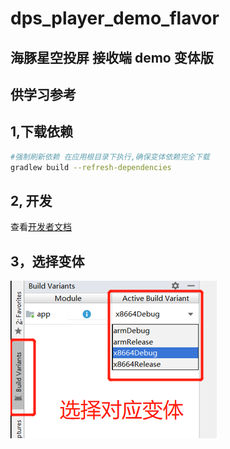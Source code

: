 # dps_player_demo_flavor
## 海豚星空投屏 接收端 demo 变体版
## 供学习参考

## 1,下载依赖

```bash
#强制刷新依赖 在应用根目录下执行,确保变体依赖完全下载
gradlew build --refresh-dependencies
```
## 2, 开发
查看[开发者文档](https://dolphinstar.cn/doc/receive_android/integrate.html)

## 3，选择变体
![build variant](doc/build_variant.png)